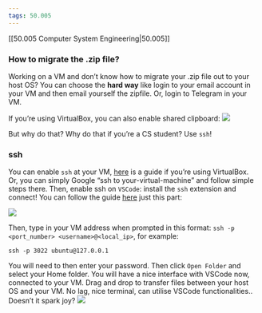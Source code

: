 ```yaml
---
tags: 50.005
---
```

[[50.005 Computer System Engineering|50.005]]

### How to migrate the .zip file?

Working on a VM and don’t know how to migrate your .zip file out to your host OS? You can choose the **hard way** like login to your email account in your VM and then email yourself the zipfile. Or, login to Telegram in your VM.

If you’re using VirtualBox, you can also enable shared clipboard: ![](https://natalieagus.github.io/50005/assets/images/lab3/5.png)

But why do that? Why do that if you’re a CS student? Use `ssh`!

### ssh

You can enable `ssh` at your VM, [here](https://dev.to/developertharun/easy-way-to-ssh-into-virtualbox-machine-any-os-just-x-steps-5d9i) is a guide if you’re using VirtualBox. Or, you can simply Google “ssh to your-virtual-machine” and follow simple steps there. Then, enable ssh on `VSCode`: install the `ssh` extension and connect! You can follow the guide [here](https://code.visualstudio.com/docs/remote/ssh-tutorial) just this part:

![](https://natalieagus.github.io/50005/assets/images/lab3/4.png)

Then, type in your VM address when prompted in this format: `ssh -p <port_number> <username>@<local_ip>`, for example:

```shell
ssh -p 3022 ubuntu@127.0.0.1
```

You will need to then enter your password. Then click `Open Folder` and select your Home folder. You will have a nice interface with VSCode now, connected to your VM. Drag and drop to transfer files between your host OS and your VM. No lag, nice terminal, can utilise VSCode functionalities.. Doesn’t it spark joy? ![](https://natalieagus.github.io/50005/assets/images/lab3/6.png)
